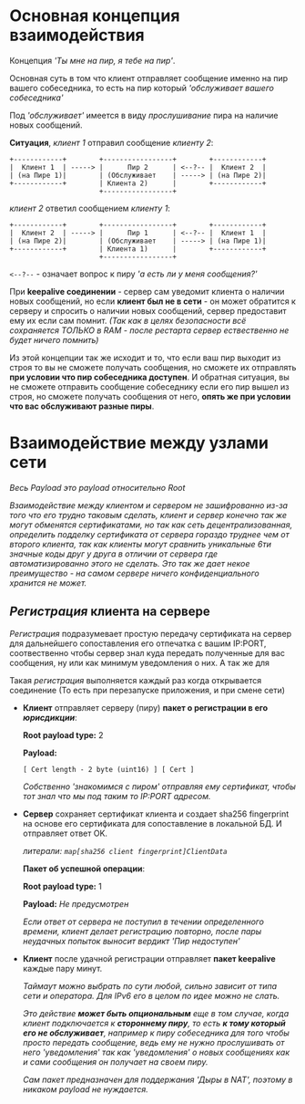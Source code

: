 # Основная концепция взаимодействия

Концепция _'Ты мне на пир, я тебе на пир'_. 

Основная суть в том что клиент отправляет сообщение именно на пир вашего собеседника, то есть на пир который _'обслуживает вашего собеседника'_

Под _'обслуживает'_ имеется в виду _прослушивание_ пира на наличие новых сообщений.

__Ситуация__, _клиент 1_ отправил сообщение _клиенту 2_:
```
+------------+        +-----------------+        +------------+
|  Клиент 1  | -----> |      Пир 2      | <--?-- |  Клиент 2  |
| (на Пире 1)|        | (Обслуживает    | -----> | (на Пире 2)|
+------------+        | Клиента 2)      |        +------------+ 
                      +-----------------+
```

_клиент 2_ ответил сообщением _клиенту 1_:
```
+------------+        +-----------------+        +------------+
|  Клиент 2  | -----> |      Пир 1      | <--?-- |  Клиент 1  |
| (на Пире 2)|        | (Обслуживает    | -----> | (на Пире 1)|
+------------+        | Клиента 1)      |        +------------+
                      +-----------------+
```

`<--?--` - означает вопрос к пиру _'а есть ли у меня сообщения?'_

При __keepalive соединении__ - сервер сам уведомит клиента о наличии новых сообщений, но если __клиент был не в сети__ - он может обратится к серверу и спросить о наличии новых сообщений, сервер предоставит ему их если сам помнит. _(Так как в целях безопасности всё сохраняется ТОЛЬКО в RAM - после рестарта сервер ествественно не будет ничего помнить)_

Из этой концепции так же исходит и то, что если ваш пир выходит из строя то вы не сможете получать сообщения, но сможете их отправлять __при условии что пир собеседника доступен__. И обратная ситуация, вы не  сможете отправить сообщение собеседнику если его пир вышел из строя, но сможете получать сообщения от него, **опять же при условии что вас обслуживают разные пиры**.

# Взаимодействие между узлами сети

_Весь Payload это payload относительно Root_

_Взаимодействие между клиентом и сервером не зашифрованно из-за того что его трудно таковым сделать, клиент и сервер конечно так же могут обменятся сертификатами, но так как сеть децентрализованная, определить подделку сертификата от сервера гораздо труднее чем от второго клиента, так как клиенты могут сравнить уникальные 6ти значные коды друг у друга в отличии от сервера где автоматизированно этого не сделать. Это так же дает некое преимущество - на самом сервере ничего конфиденциального хранится не может._

## _Регистрация_ клиента на сервере
_Регистрация_ подразумевает простую передачу сертификата на сервер для дальнейшего сопоставления его отпечатка с вашим IP:PORT, соотвественно чтобы сервер знал куда передать полученные для вас сообщения, ну или как минимум уведомления о них. А так же для 

Такая _регистрация_ выполняется каждый раз когда открывается соединение (То есть при перезапуске приложения, и при смене сети)

- __Клиент__ отправляет серверу (пиру) __пакет о регистрации в его _юрисдикции___:

  __Root payload type:__ 2

  __Payload:__
  ```
  [ Cert length - 2 byte (uint16) ] [ Cert ]
  ```
  
  _Собственно 'знакомимся с пиром' отправляя ему сертификат, чтобы тот знал что мы под таким то IP:PORT адресом._

- __Сервер__ сохраняет сертификат клиента и создает sha256 fingerprint на основе его сертификата для сопоставление в локальной БД. И отправляет ответ OK.
  
  _литерали: `map[sha256 client fingerprint]ClientData`_

  __Пакет об успешной операции__:
  
  __Root payload type:__ 1

  __Payload:__ _Не предусмотрен_

  _Если ответ от сервера не поступил в течении определенного времени, клиент делает регистрацию повторно, после пары неудачных попыток выносит вердикт 'Пир недоступен'_

- __Клиент__ после удачной регистрации отправляет __пакет keepalive__ каждые пару минут.

  _Таймаут можно выбрать по сути любой, сильно зависит от типа сети и оператора. Для IPv6 его в целом по идее можно не слать._

  _Это действие **может быть опциональным** еще в том случае, когда клиент подключается к **стороннему пиру**, то есть **к тому который его не обслуживает**, например к пиру собеседника для того чтобы просто передать сообщение, ведь ему не нужно прослушивать от него 'уведомления' так как 'уведомления' о новых сообщениях как и сами сообщения он получает на своем пиру._
  
  _Сам пакет предназначен для поддержания 'Дыры в NAT', поэтому в никаком payload не нуждается._
